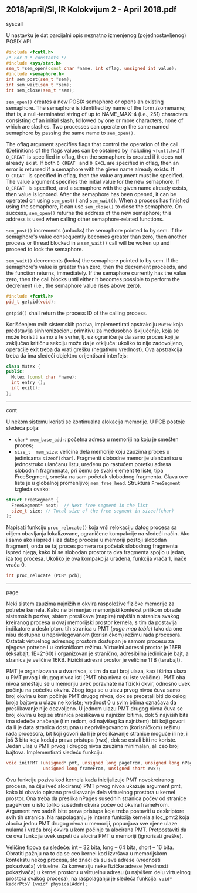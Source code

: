 2018/april/SI, IR Kolokvijum 2 - April 2018.pdf
--------------------------------------------------------------------------------
syscall

U nastavku je dat parcijalni opis neznatno izmenjenog (pojednostavljenog) POSIX API.
```cpp
#include <fcntl.h>
/* For O_* constants */
#include <sys/stat.h>
sem_t *sem_open(const char *name, int oflag, unsigned int value);
#include <semaphore.h>
int sem_post(sem_t *sem);
int sem_wait(sem_t *sem);
int sem_close(sem_t *sem);
```
`sem_open()` creates a new POSIX semaphore or opens an existing semaphore. The semaphore
is  identified  by  name  of  the  form  /somename;  that  is,  a  null-terminated  string  of  up  to
NAME_MAX-4  (i.e.,  251)  characters  consisting  of  an  initial  slash,  followed  by  one  or  more
characters,  none  of  which  are  slashes.  Two  processes  can  operate  on  the  same  named
semaphore by passing the same name to `sem_open()`.

The  oflag  argument  specifies  flags  that  control  the  operation  of  the  call.  (Definitions  of  the
flags values can be obtained by including `<fcntl.h>`.) If ``O_CREAT ``is specified in oflag, then
the  semaphore  is  created  if  it  does  not  already  exist.  If  both  `O_CREAT ` and  `O_EXCL`  are
specified in oflag, then an error is returned if a semaphore with the given name already exists.
If  `O_CREAT ` is  specified  in  oflag,  then  the  value  argument  must  be  specified.  The  value
argument  specifies  the  initial  value  for  the  new  semaphore.  If  `O_CREAT ` is  specified,  and  a
semaphore with the given name already exists, then value is ignored.
After the semaphore has been opened, it can be operated on using `sem_post()` and `sem_wait()`.
When  a  process  has  finished  using  the  semaphore,  it  can  use  `sem_close()`  to  close  the
semaphore.
On success, `sem_open()` returns the address of the new semaphore; this address is used when
calling other semaphore-related functions.

`sem_post()`  increments  (unlocks)  the  semaphore  pointed  to  by  sem.  If  the  semaphore's  value
consequently  becomes  greater  than  zero,  then  another  process  or  thread  blocked  in  a
`sem_wait()` call will be woken up and proceed to lock the semaphore.

`sem_wait()`  decrements  (locks)  the  semaphore  pointed  to  by  sem.  If  the  semaphore's  value  is
greater  than  zero,  then  the  decrement  proceeds,  and  the  function  returns,  immediately.  If  the
semaphore currently has the value zero, then the call blocks until either it becomes possible to
perform the decrement (i.e., the semaphore value rises above zero).

```cpp
#include <fcntl.h>
pid_t getpid(void);
```

`getpid()` shall return the process ID of the calling process.

Korišćenjem  ovih  sistemskih  poziva,  implementirati  apstrakciju `Mutex` koja  predstavlja
sinhronizacionu primitivu za međusobno isključenje, koja se može koristiti samo u te svrhe,
tj.  uz  ograničenje  da  samo  proces  koji  je  zaključao  kritičnu  sekciju  može  da  je  otključa:
ukoliko  to  nije  zadovoljeno,  operacije exit treba da vrati grešku (negativnu vrednost). Ova
apstrakcija treba da ima sledeći objektno orijentisani interfejs:
```cpp
class Mutex {
public:
  Mutex (const char *name);
  int entry ();
  int exit();
};
```

--------------------------------------------------------------------------------
cont

U nekom sistemu koristi se kontinualna alokacija memorije. U PCB postoje sledeća polja:

- `char* mem_base_addr`: početna adresa u memoriji na koju je smešten proces;
- `size_t  mem_size`:  veličina  dela  memorije  koju  zauzima  proces  u  jedinicama
`sizeof(char)`.
Fragmenti slobodne memorije ulančani su u jednostruko ulančanu listu,  uređenu po rastućem
poretku  adresa  slobodnih  fragmenata, pri čemu se svaki element te liste, tipa FreeSegment,
smešta  na  sam  početak  slobodnog  fragmenta.  Glava  ove  liste  je  u  globalnoj  promenljivoj
`mem_free_head`. Struktura `FreeSegment` izgleda ovako:

```cpp
struct FreeSegment {
  FreeSegment* next;  // Next free segment in the list
  size_t size; // Total size of the free segment in sizeof(char)
};
```

Napisati  funkciju `proc_relocate()` koja vrši relokaciju datog procesa sa ciljem obavljanja
lokalizovane, ograničene kompakcije na sledeći način. Ako i samo ako i ispred i iza datog
procesa  u  memoriji  postoji  slobodan  fragment,  onda  se  taj  proces  pomera  na  početak
slobodnog  fragmenta  ispred  njega,  kako  bi  se  slobodan  prostor  ta  dva  fragmenta  spojio  u
jedan, iza tog procesa. Ukoliko je ova kompakcija urađena, funkcija vraća 1, inače vraća 0.

```cpp
int proc_relocate (PCB* pcb);
```

--------------------------------------------------------------------------------
page

Neki sistem zauzima najnižih n okvira raspoložive fizičke memorije za potrebe kernela. Kako
ne  bi  menjao  memorijski  kontekst  prilikom  obrade  sistemskih  poziva,  sistem  preslikava
(mapira) najviših n stranica svakog kreiranog procesa u ovaj memorijski prostor kernela, s tim
da  postavlja  indikatore  u  deskriptoru  tih  stranica  u  PMT  (*page  map  table*)  tako  da  one  nisu
dostupne  u  neprivilegovanom  (korisničkom)  režimu  rada  procesora.  Ostatak  virtuelnog
adresnog prostora dostupan je samom procesu za njegove potrebe i u korisničkom režimu.
Virtuelni  adresni  prostor  je  16EB  (eksabajt,  1E=2^60) i organizovan je stranično, adresibilna
jedinica je bajt, a stranica je veličine 16KB. Fizički adresni prostor je veličine 1TB (terabajt).

PMT je organizovana u dva nivoa, s tim da su i broj ulaza, kao i širina ulaza u PMT prvog i
drugog nivoa isti (PMT oba nivoa su iste veličine). PMT oba nivoa smeštaju se u memoriju
uvek poravnate na fizički okvir, odnosno uvek počinju na početku okvira. Zbog toga se u
ulazu prvog nivoa čuva samo broj okvira u kom počinje PMT drugog nivoa, dok se preostali
biti  do  celog  broja  bajtova  u  ulazu  ne  koriste;  vrednost  0  u  svim  bitima  označava  da
preslikavanje nije dozvoljeno. U jednom ulazu PMT drugog nivoa čuva se broj okvira u koji
se stranica preslikava u najnižim bitima, dok 5 najviših bita ima sledeće značenje (tim redom,
od najvišeg ka najnižem): bit koji  govori  da  li  je  data  stranica  dostupna  u  neprivilegovanom
(korisničkom) režimu rada procesora, bit koji govori da li je preslikavanje stranice moguće ili
ne, i još 3 bita koja koduju prava pristupa (rwx),  dok  se  ostali  biti  ne  koriste.  Jedan  ulaz  u
PMT prvog i drugog nivoa zauzima minimalan, ali ceo broj bajtova.
Implementirati sledeću funkciju:
```cpp
void initPMT (unsigned* pmt, unsigned long pageFrom, unsigned long nPages,
              unsigned long frameFrom, unsigned short rwx);
```
Ovu funkciju poziva kod kernela kada inicijalizuje PMT novokreiranog procesa, na čiju (već
alociranu) PMT prvog nivoa ukazuje argument pmt, kako bi obavio opisano preslikavanje dela
virtuelnog prostora u kernel prostor. Ona treba da preslika nPages susednih stranica počev od
stranice pageFrom u isto toliko susednih okvira počev od okvira frameFrom. Argument rwx
sadrži bite prava pristupa koje treba postaviti u deskriptore svih tih stranica.
Na  raspolaganju  je  interna  funkcija  kernela alloc_pmt2 koja  alocira  jednu  PMT  drugog
nivoa  u memoriji, popunjava sve njene ulaze nulama i vraća broj okvira u kom počinje ta
alocirana  PMT.  Pretpostaviti  da  će  ova  funkcija  uvek  uspeti  da  alocira  PMT  u  memoriji
(ignorisati greške). 

Veličine tipova su sledeće: int – 32 bita, long – 64 bita, short – 16 bita.
Obratiti pažnju na to da se ceo kernel kod izvršava u memorijskom kontekstu nekog procesa,
što znači da su sve adrese (vrednosti pokazivača) virtuelne. Za konverziju neke fizičke adrese
(vrednosti  pokazivača)  u  kernel  prostoru  u  virtuelnu  adresu  (u najvišem  delu  virtuelnog
prostora svakog procesa), na raspolaganju je sledeća funkcija:
`void* kaddrPtoV (void* physicalAddr);`

